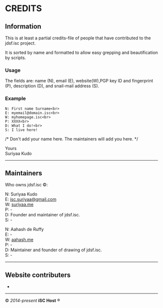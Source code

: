 CREDITS
====

## Information

This is at least a partial credits-file of people that have contributed to the jdsf.isc project.

It is sorted by name and formatted to allow easy grepping  and beautification by scripts.

### Usage
The fields are: name (N), email (E), website(W),PGP key ID and fingerprint (P), description (D), and snail-mail address (S).

### Example
    N: First name Surname<br>
    E: myemail@domain.isc<br>
    W: myhomepage.isc<br>
    P: XXXX<br>
    D: What I do!<br>
    S: I live here!

/* Don't add your name here. The maintainers will add you here. */


Yours<br>
Suriyaa Kudo

----

## Maintainers

Who owns jdsf.isc :copyright::

N: Suriyaa Kudo<br>
E: isc.suriyaa@gmail.com<br>
W: [suriyaa.me](http://suriyaakudo.bplaced.net)<br>
P: -<br>
D: Founder and maintainer of jdsf.isc.<br>
S: -

N: Aahash de Ruffy<br>
E: -<br>
W: [aahash.me](http://aahash.isc)<br>
P: -<br>
D: Maintainer and founder of drawing of jdsf.isc.<br>
S: -

----

## Website contributers

-


----
:copyright: *2014-present* **iSC Host** :registered:
